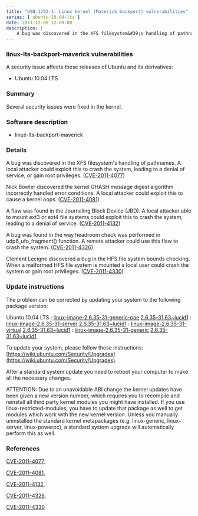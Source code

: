 ```yaml
---
title: "USN-1292-1: Linux kernel (Maverick backport) vulnerabilities"
series: [ ubuntu-10.04-lts ]
date: 2011-12-08 12:00:00
description: |
    A bug was discovered in the XFS filesystem&#39;s handling of pathnames. A local attacker could exploit this to crash the system, leading to a denial of service, or gain root privileges. ([CVE-2011-4077](http://people.ubuntu.com/~ubuntu-security/cve/CVE-2011-4077))
--- 
```

 
### linux-lts-backport-maverick vulnerabilities

A security issue affects these releases of Ubuntu and its derivatives:

* Ubuntu 10.04 LTS

### Summary

Several security issues were fixed in the kernel. 

### Software description

* linux-lts-backport-maverick 

### Details

A bug was discovered in the XFS filesystem&#39;s handling of pathnames. A local attacker could exploit this to crash the system, leading to a denial of service, or gain root privileges. ([CVE-2011-4077](http://people.ubuntu.com/~ubuntu-security/cve/CVE-2011-4077))

Nick Bowler discovered the kernel GHASH message digest algorithm incorrectly handled error conditions. A local attacker could exploit this to cause a kernel oops. ([CVE-2011-4081](http://people.ubuntu.com/~ubuntu-security/cve/CVE-2011-4081))

A flaw was found in the Journaling Block Device (JBD). A local attacker able to mount ext3 or ext4 file systems could exploit this to crash the system, leading to a denial of service. ([CVE-2011-4132](http://people.ubuntu.com/~ubuntu-security/cve/CVE-2011-4132))

A bug was found in the way headroom check was performed in udp6_ufo_fragment() function. A remote attacker could use this flaw to crash the system. ([CVE-2011-4326](http://people.ubuntu.com/~ubuntu-security/cve/CVE-2011-4326))

Clement Lecigne discovered a bug in the HFS file system bounds checking. When a malformed HFS file system is mounted a local user could crash the system or gain root privileges. ([CVE-2011-4330](http://people.ubuntu.com/~ubuntu-security/cve/CVE-2011-4330)) 

### Update instructions

The problem can be corrected by updating your system to the following package version:

Ubuntu 10.04 LTS
 : [linux-image-2.6.35-31-generic-pae](https://launchpad.net/ubuntu/+source/linux-lts-backport-maverick) <span> [2.6.35-31.63~lucid1](https://launchpad.net/ubuntu/+source/linux-lts-backport-maverick/2.6.35-31.63~lucid1) </span> 
 : [linux-image-2.6.35-31-server](https://launchpad.net/ubuntu/+source/linux-lts-backport-maverick) <span> [2.6.35-31.63~lucid1](https://launchpad.net/ubuntu/+source/linux-lts-backport-maverick/2.6.35-31.63~lucid1) </span> 
 : [linux-image-2.6.35-31-virtual](https://launchpad.net/ubuntu/+source/linux-lts-backport-maverick) <span> [2.6.35-31.63~lucid1](https://launchpad.net/ubuntu/+source/linux-lts-backport-maverick/2.6.35-31.63~lucid1) </span> 
 : [linux-image-2.6.35-31-generic](https://launchpad.net/ubuntu/+source/linux-lts-backport-maverick) <span> [2.6.35-31.63~lucid1](https://launchpad.net/ubuntu/+source/linux-lts-backport-maverick/2.6.35-31.63~lucid1) </span> 

To update your system, please follow these instructions: [https://wiki.ubuntu.com/Security/Upgrades](https://wiki.ubuntu.com/Security/Upgrades).

After a standard system update you need to reboot your computer to make all the necessary changes.

ATTENTION: Due to an unavoidable ABI change the kernel updates have been given a new version number, which requires you to recompile and reinstall all third party kernel modules you might have installed. If you use linux-restricted-modules, you have to update that package as well to get modules which work with the new kernel version. Unless you manually uninstalled the standard kernel metapackages (e.g. linux-generic, linux-server, linux-powerpc), a standard system upgrade will automatically perform this as well. 

### References

 [CVE-2011-4077](http://people.ubuntu.com/~ubuntu-security/cve/CVE-2011-4077), 

 [CVE-2011-4081](http://people.ubuntu.com/~ubuntu-security/cve/CVE-2011-4081), 

 [CVE-2011-4132](http://people.ubuntu.com/~ubuntu-security/cve/CVE-2011-4132), 

 [CVE-2011-4326](http://people.ubuntu.com/~ubuntu-security/cve/CVE-2011-4326), 

 [CVE-2011-4330](http://people.ubuntu.com/~ubuntu-security/cve/CVE-2011-4330)
 
